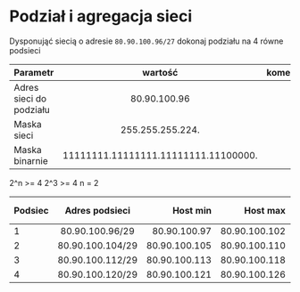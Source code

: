 # Podział i agregacja sieci

Dysponująć siecią o adresie ``80.90.100.96/27`` dokonaj podziału na 4 równe podsieci

| Parametr | wartość | komentarz(opcionalny) |
| ------------- |:-------------:| -----:|
| Adres sieci do podziału |  80.90.100.96
| Maska sieci  | 255.255.255.224. | |
| Maska binarnie  | 11111111.11111111.11111111.11100000. | |


2^n >= 4
2^3 >= 4
n = 2

| Podsiec   | Adres podsieci | Host min     | Host max      | Adres rozgłoszeniowy |
| -------------     |:-------------: | -----:       | -----:        | -----:    |
| 1         | 80.90.100.96/29 | 80.90.100.97 | 80.90.100.102 | 80.90.100.103 |
| 2         | 80.90.100.104/29 | 80.90.100.105 | 80.90.100.110 | 80.90.100.111 |
| 3         | 80.90.100.112/29 | 80.90.100.113 | 80.90.100.118 | 80.90.100.119 |
| 4         | 80.90.100.120/29 | 80.90.100.121 | 80.90.100.126 | 80.90.100.127 |
